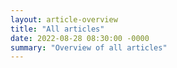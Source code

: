 ```yaml
---
layout: article-overview
title: "All articles"
date: 2022-08-28 08:30:00 -0000
summary: "Overview of all articles"
---
```

